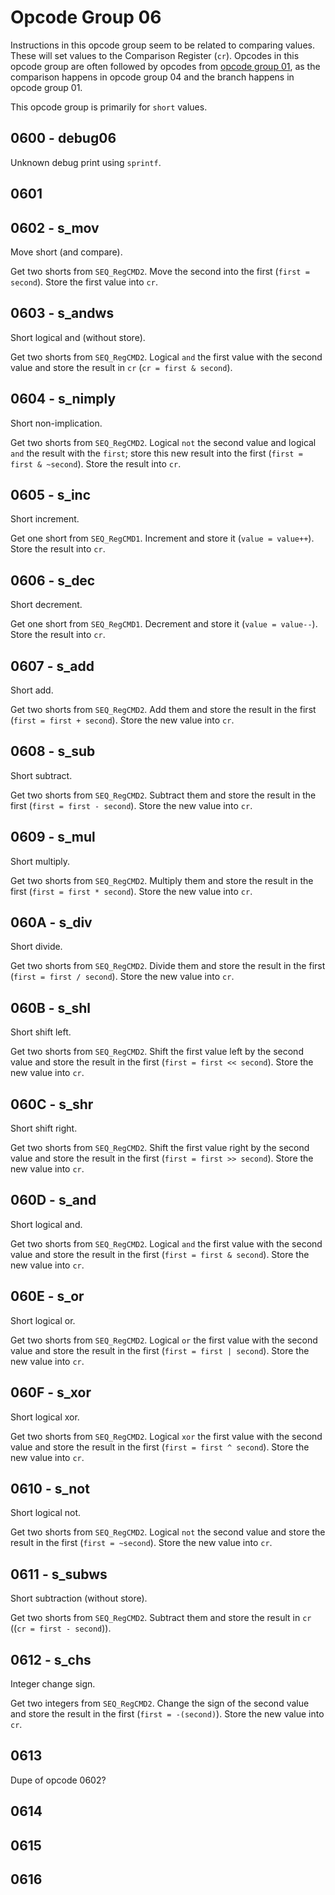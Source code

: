 # Opcode Group 06

Instructions in this opcode group seem to be related to comparing values. These will set values to the Comparison Register (`cr`). Opcodes in this opcode group are often followed by opcodes from [opcode group 01](01.md), as the comparison happens in opcode group 04 and the branch happens in opcode group 01.

This opcode group is primarily for `short` values.


## 0600 - debug06

Unknown debug print using `sprintf`.

## 0601

## 0602 - s_mov

Move short (and compare).

Get two shorts from `SEQ_RegCMD2`. Move the second into the first (`first = second`). Store the first value into `cr`.

## 0603 - s_andws

Short logical and (without store).

Get two shorts from `SEQ_RegCMD2`. Logical `and` the first value with the second value and store the result in `cr` (`cr = first & second`).

## 0604 - s_nimply

Short non-implication.

Get two shorts from `SEQ_RegCMD2`. Logical `not` the second value and logical `and` the result with the `first`; store this new result into the first (`first = first & ~second`). Store the result into `cr`.

## 0605 - s_inc

Short increment.

Get one short from `SEQ_RegCMD1`. Increment and store it (`value = value++`). Store the result into `cr`.

## 0606 - s_dec

Short decrement.

Get one short from `SEQ_RegCMD1`. Decrement and store it (`value = value--`). Store the result into `cr`.

## 0607 - s_add

Short add.

Get two shorts from `SEQ_RegCMD2`. Add them and store the result in the first (`first = first + second`). Store the new value into `cr`.

## 0608 - s_sub

Short subtract.

Get two shorts from `SEQ_RegCMD2`. Subtract them and store the result in the first (`first = first - second`). Store the new value into `cr`.

## 0609 - s_mul

Short multiply.

Get two shorts from `SEQ_RegCMD2`. Multiply them and store the result in the first (`first = first * second`). Store the new value into `cr`.

## 060A - s_div

Short divide.

Get two shorts from `SEQ_RegCMD2`. Divide them and store the result in the first (`first = first / second`). Store the new value into `cr`.

## 060B - s_shl

Short shift left.

Get two shorts from `SEQ_RegCMD2`. Shift the first value left by the second value and store the result in the first (`first = first << second`). Store the new value into `cr`.

## 060C - s_shr

Short shift right.

Get two shorts from `SEQ_RegCMD2`. Shift the first value right by the second value and store the result in the first (`first = first >> second`). Store the new value into `cr`.

## 060D - s_and

Short logical and.

Get two shorts from `SEQ_RegCMD2`. Logical `and` the first value with the second value and store the result in the first (`first = first & second`). Store the new value into `cr`.

## 060E - s_or

Short logical or.

Get two shorts from `SEQ_RegCMD2`. Logical `or` the first value with the second value and store the result in the first (`first = first | second`). Store the new value into `cr`.

## 060F - s_xor

Short logical xor.

Get two shorts from `SEQ_RegCMD2`. Logical `xor` the first value with the second value and store the result in the first (`first = first ^ second`). Store the new value into `cr`.

## 0610 - s_not

Short logical not.

Get two shorts from `SEQ_RegCMD2`. Logical `not` the second value and store the result in the first (`first = ~second`). Store the new value into `cr`.

## 0611 - s_subws

Short subtraction (without store).

Get two shorts from `SEQ_RegCMD2`. Subtract them and store the result in `cr` ((`cr = first - second`)).

## 0612 - s_chs

Integer change sign.

Get two integers from `SEQ_RegCMD2`. Change the sign of the second value and store the result in the first (`first = -(second)`). Store the new value into `cr`.

## 0613

Dupe of opcode 0602?

## 0614

## 0615

## 0616
